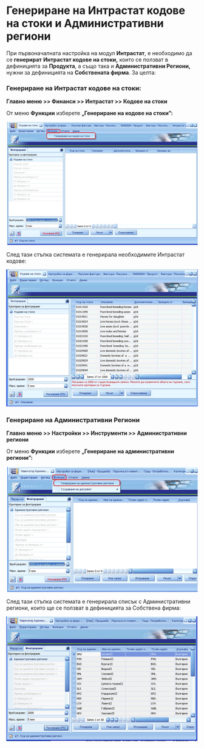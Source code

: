 # Генериране на Интрастат кодове на  стоки и Административни региони

При първоначалната  настройка на модул **Интрастат**, е необходимо да се **генерират** **Интрастат кодове на стоки,**  които се ползват в дефиницията  за **Продукта**, а също така и **Административни Региони,** нужни за дефиницията на **Собствената фирма**. За целта:  

### **Генериране  на Интрастат кодове на стоки:**  

**Главно меню >> Финанси >>  Интрастат >> Кодове на стоки** 

От меню **Функции** изберете **„Генериране на кодове на  стоки”:**

![image-20250523140043618](pictures/Intrastat/image-20250523140043618.png)



След тази стъпка системата е генерирала  необходимите Интрастат кодове:

![image-20250523140023566](pictures/Intrastat/image-20250523140023566.png)



### **Генериране  на Административни Региони** 

**Главно меню >> Настройки >> Инструменти >> Административни региони**  

От меню **Функции** изберете **„Генериране на административни  региони”:**

![image-20250523135953884](pictures/Intrastat/image-20250523135953884.png)

След тази стъпка системата е генерирала списък с  Административни региони, които ще се ползват в дефиницията за Собствена  фирма:

![image-20250523140132140](pictures/Intrastat/image-20250523140132140.png)



